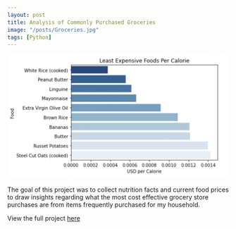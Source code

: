 ```yaml
---
layout: post
title: Analysis of Commonly Purchased Groceries
image: "/posts/Groceries.jpg"
tags: [Python]
---
```


![alt text](/img/posts/KaggleViz.png "KaggleViz")

The goal of this project was to collect nutrition facts and current food prices to draw insights regarding what the most cost effective grocery store purchases are from items frequently purchased for my household.

View the full project [here](https://www.kaggle.com/code/cdelgado2/analysis-of-commonly-purchased-groceries)

